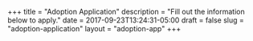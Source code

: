 +++
title = "Adoption Application"
description = "Fill out the information below to apply."
date = 2017-09-23T13:24:31-05:00
draft = false
slug = "adoption-application"
layout = "adoption-app"
+++
